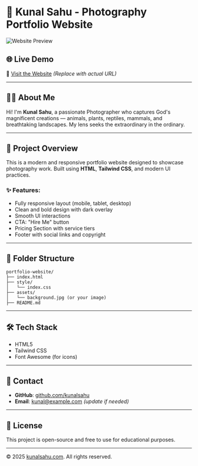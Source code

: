 # 📸 Kunal Sahu - Photography Portfolio Website

![Website Preview](./ddd8bd60-c005-4bfc-a5f7-d44a7e2c7012.png)

## 🌐 Live Demo
🔗 [Visit the Website](https://your-live-link.com) *(Replace with actual URL)*

---

## 🧑‍💻 About Me

Hi! I'm **Kunal Sahu**, a passionate Photographer who captures God's magnificent creations — animals, plants, reptiles, mammals, and breathtaking landscapes. My lens seeks the extraordinary in the ordinary.

---

## 🚀 Project Overview

This is a modern and responsive portfolio website designed to showcase photography work. Built using **HTML**, **Tailwind CSS**, and modern UI practices. 

### ✨ Features:
- Fully responsive layout (mobile, tablet, desktop)
- Clean and bold design with dark overlay
- Smooth UI interactions
- CTA: "Hire Me" button
- Pricing Section with service tiers
- Footer with social links and copyright

---

## 📁 Folder Structure

```
portfolio-website/
├── index.html
├── style/
│   └── index.css
├── assets/
│   └── background.jpg (or your image)
├── README.md
```

---

## 🛠️ Tech Stack

- HTML5
- Tailwind CSS
- Font Awesome (for icons)

---

## 📇 Contact

- **GitHub**: [github.com/kunalsahu](https://github.com/kunalsahu)
- **Email**: kunal@example.com *(update if needed)*

---

## 📝 License

This project is open-source and free to use for educational purposes.

---

© 2025 [kunalsahu.com](https://kunalsahu.com). All rights reserved.
